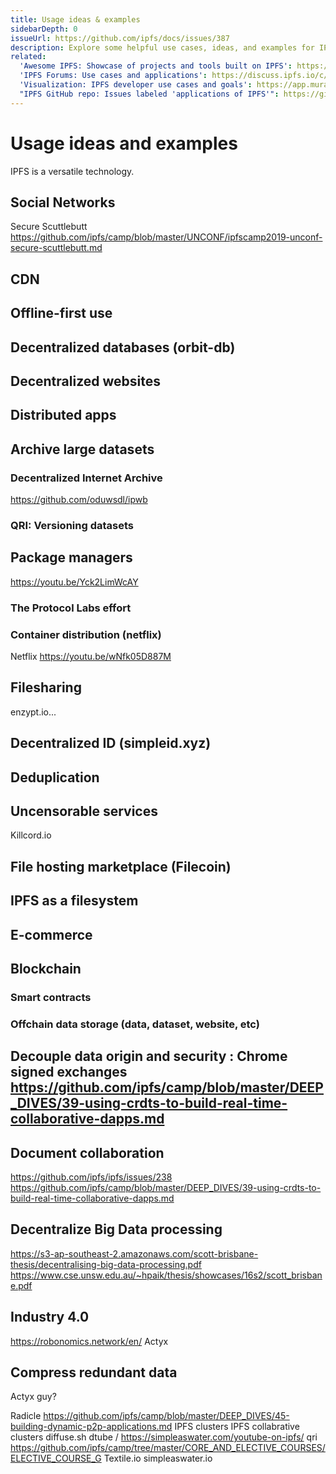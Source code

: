 ```yaml
---
title: Usage ideas & examples
sidebarDepth: 0
issueUrl: https://github.com/ipfs/docs/issues/387
description: Explore some helpful use cases, ideas, and examples for IPFS, the InterPlanetary File System.
related:
  'Awesome IPFS: Showcase of projects and tools built on IPFS': https://awesome.ipfs.io/
  'IPFS Forums: Use cases and applications': https://discuss.ipfs.io/c/ecosystem/applications-of-ipfs
  'Visualization: IPFS developer use cases and goals': https://app.mural.co/t/protocollabs6957/m/protocollabs6957/1564779785852/cf7669f3c1773508a811a3fa0eadfb99efb310bf
  "IPFS GitHub repo: Issues labeled 'applications of IPFS'": https://github.com/ipfs/ipfs/labels/applications%20of%20ipfs
---
```


# Usage ideas and examples

<ContentStatus />


IPFS is a versatile technology.

## Social Networks
Secure Scuttlebutt https://github.com/ipfs/camp/blob/master/UNCONF/ipfscamp2019-unconf-secure-scuttlebutt.md 

## CDN

## Offline-first use

## Decentralized databases (orbit-db)

## Decentralized websites

## Distributed apps

## Archive large datasets

### Decentralized Internet Archive
https://github.com/oduwsdl/ipwb

### QRI: Versioning datasets

## Package managers
https://youtu.be/Yck2LimWcAY

### The Protocol Labs effort

### Container distribution (netflix)
Netflix https://youtu.be/wNfk05D887M 

## Filesharing
enzypt.io...

## Decentralized ID (simpleid.xyz)

## Deduplication

## Uncensorable services
Killcord.io

## File hosting marketplace (Filecoin)

## IPFS as a filesystem

## E-commerce

## Blockchain
### Smart contracts
### Offchain data storage (data, dataset, website, etc)

## Decouple data origin and security : Chrome signed exchanges https://github.com/ipfs/camp/blob/master/DEEP_DIVES/39-using-crdts-to-build-real-time-collaborative-dapps.md 

## Document collaboration
https://github.com/ipfs/ipfs/issues/238
https://github.com/ipfs/camp/blob/master/DEEP_DIVES/39-using-crdts-to-build-real-time-collaborative-dapps.md

## Decentralize Big Data processing
https://s3-ap-southeast-2.amazonaws.com/scott-brisbane-thesis/decentralising-big-data-processing.pdf 
https://www.cse.unsw.edu.au/~hpaik/thesis/showcases/16s2/scott_brisbane.pdf

## Industry 4.0
https://robonomics.network/en/
Actyx

## Compress redundant data
Actyx guy? 


Radicle https://github.com/ipfs/camp/blob/master/DEEP_DIVES/45-building-dynamic-p2p-applications.md
IPFS clusters
IPFS collabrative clusters
diffuse.sh
dtube / https://simpleaswater.com/youtube-on-ipfs/
qri https://github.com/ipfs/camp/tree/master/CORE_AND_ELECTIVE_COURSES/ELECTIVE_COURSE_G
Textile.io
simpleaswater.io
